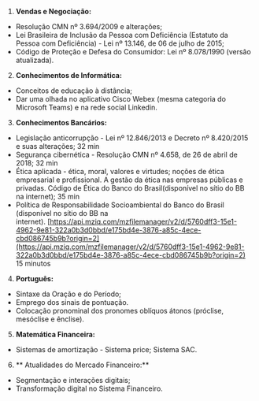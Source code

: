 1. **Vendas e Negociação:**
- Resolução CMN nº 3.694/2009 e alterações;
- Lei Brasileira de Inclusão da Pessoa com Deficiência (Estatuto da Pessoa com Deficiência) - Lei nº 13.146, de 06 de julho de 2015;
- Código de Proteção e Defesa do Consumidor: Lei nº 8.078/1990 (versão atualizada).

2. **Conhecimentos de Informática:**
- Conceitos de educação à distância; 
- Dar uma olhada no aplicativo Cisco Webex (mesma categoria do Microsoft Teams) e na rede social Linkedin.

3. **Conhecimentos Bancários:**      
- Legislação anticorrupção - Lei nº 12.846/2013 e Decreto nº 8.420/2015 e suas alterações; 32 min
- Segurança cibernética - Resolução CMN nº 4.658, de 26 de abril de 2018; 32 min
- Ética aplicada - ética, moral, valores e virtudes; noções de ética empresarial e profissional. A gestão da ética nas empresas públicas e privadas. Código de Ética do Banco do Brasil(disponível no sítio do BB na internet); 35 min
- Política de Responsabilidade Socioambiental do Banco do Brasil (disponível no sítio do BB na internet). [https://api.mziq.com/mzfilemanager/v2/d/5760dff3-15e1-4962-9e81-322a0b3d0bbd/e175bd4e-3876-a85c-4ece-cbd086745b9b?origin=2](https://api.mziq.com/mzfilemanager/v2/d/5760dff3-15e1-4962-9e81-322a0b3d0bbd/e175bd4e-3876-a85c-4ece-cbd086745b9b?origin=2) 15 minutos

4. **Português:**
- Sintaxe da Oração e do Período; 
- Emprego dos sinais de pontuação.
- Colocação pronominal dos pronomes oblíquos átonos (próclise, mesóclise e ênclise).

5. **Matemática Financeira:**
- Sistemas de amortização - Sistema price; Sistema SAC.

6. ** Atualidades do Mercado Financeiro:**
- Segmentação e interações digitais; 
- Transformação digital no Sistema Financeiro.